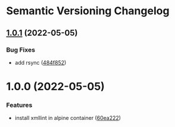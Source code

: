# Semantic Versioning Changelog

## [1.0.1](https://github.com/deeagle/xmllint-container/compare/v1.0.0...v1.0.1) (2022-05-05)


### Bug Fixes

* add rsync ([484f852](https://github.com/deeagle/xmllint-container/commit/484f852c475f3160605ea501ba4053342afd8968))

# 1.0.0 (2022-05-05)


### Features

* install xmllint in alpine container ([60ea222](https://github.com/deeagle/xmllint-container/commit/60ea2225b85321550733929585f1f6f71e806c1c))
